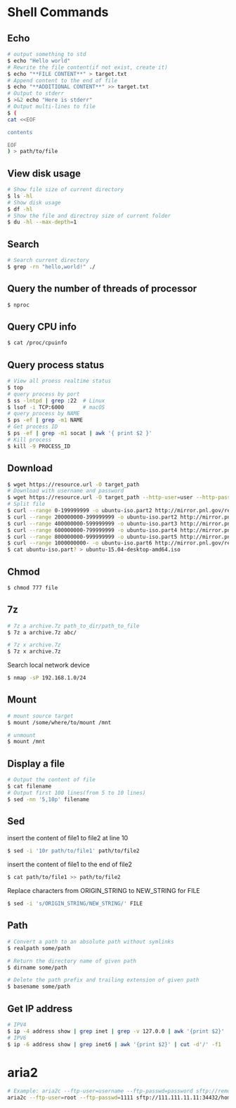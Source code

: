 # Shell Commands

## Echo

```bash
# output something to std
$ echo "Hello world"
# Rewrite the file content(if not exist, create it)
$ echo "**FILE CONTENT**" > target.txt
# Append content to the end of file
$ echo "**ADDITIONAL CONTENT**" >> target.txt
# Output to stderr
$ >&2 echo "Here is stderr"
# Output multi-lines to file
$ (
cat <<EOF

contents

EOF
) > path/to/file
```

## View disk usage

```bash
# Show file size of current directory
$ ls -hl
# Show disk usage
$ df -hl
# Show the file and directroy size of current folder
$ du -hl --max-depth=1
```

## Search

```bash
# Search current directory
$ grep -rn "hello,world!" ./
```

## Query the number of threads of processor

```bash
$ nproc
```

## Query CPU info

```bash
$ cat /proc/cpuinfo
```

## Query process status

```bash
# View all proess realtime status
$ top
# query process by port
$ ss -lntpd | grep :22  # Linux
$ lsof -i TCP:6000      # macOS
# query process by NAME
$ ps -ef | grep -m1 NAME
# Get process ID
$ ps -ef | grep -m1 socat | awk '{ print $2 }'
# Kill process
$ kill -9 PROCESS_ID
```

## Download

```bash
$ wget https://resource.url -O target_path
# Download with username and password
$ wget https://resource.url -O target_path --http-user=user --http-passwd=passwd
# Split file
$ curl --range 0-199999999 -o ubuntu-iso.part2 http://mirror.pnl.gov/releases/15.04/ubuntu-15.04-desktop-amd64.iso
$ curl --range 200000000-399999999 -o ubuntu-iso.part2 http://mirror.pnl.gov/releases/15.04/ubuntu-15.04-desktop-amd64.iso
$ curl --range 400000000-599999999 -o ubuntu-iso.part3 http://mirror.pnl.gov/releases/15.04/ubuntu-15.04-desktop-amd64.iso
$ curl --range 600000000-799999999 -o ubuntu-iso.part4 http://mirror.pnl.gov/releases/15.04/ubuntu-15.04-desktop-amd64.iso
$ curl --range 800000000-999999999 -o ubuntu-iso.part5 http://mirror.pnl.gov/releases/15.04/ubuntu-15.04-desktop-amd64.iso
$ curl --range 1000000000- -o ubuntu-iso.part6 http://mirror.pnl.gov/releases/15.04/ubuntu-15.04-desktop-amd64.iso
$ cat ubuntu-iso.part? > ubuntu-15.04-desktop-amd64.iso
```

## Chmod

```bash
$ chmod 777 file
```

## 7z

```bash
# 7z a archive.7z path_to_dir/path_to_file
$ 7z a archive.7z abc/
```

```bash
# 7z x archive.7z
$ 7z x archive.7z
```

Search local network device

```bash
$ nmap -sP 192.168.1.0/24
```

## Mount

```bash
# mount source target
$ mount /some/where/to/mount /mnt

# unmount
$ mount /mnt
```

## Display a file

```bash
# Output the content of file
$ cat filename
# Output first 100 lines(from 5 to 10 lines)
$ sed -nn '5,10p' filename
```

## Sed

insert the content of file1 to file2 at line 10

```bash
$ sed -i '10r path/to/file1' path/to/file2
```

insert the content of file1 to the end of file2

```bash
$ cat path/to/file1 >> path/to/file2
```

Replace characters from ORIGIN_STRING to NEW_STRING for FILE

```bash
$ sed -i 's/ORIGIN_STRING/NEW_STRING/' FILE
```

## Path

```bash
# Convert a path to an absolute path without symlinks
$ realpath some/path

# Return the directory name of given path
$ dirname some/path

# Delete the path prefix and trailing extension of given path
$ basename some/path
```

## Get IP address

```bash
# IPV4
$ ip -4 address show | grep inet | grep -v 127.0.0 | awk '{print $2}' | cut -d'/' -f1
# IPV6
$ ip -6 address show | grep inet6 | awk '{print $2}' | cut -d'/' -f1
```

# aria2

```bash
# Example: aria2c --ftp-user=username --ftp-passwd=password sftp://remote_ip:port/path/to/target/file
aria2c --ftp-user=root --ftp-passwd=1111 sftp://111.111.11.11:34432/home/user/files/hello.txt
```
